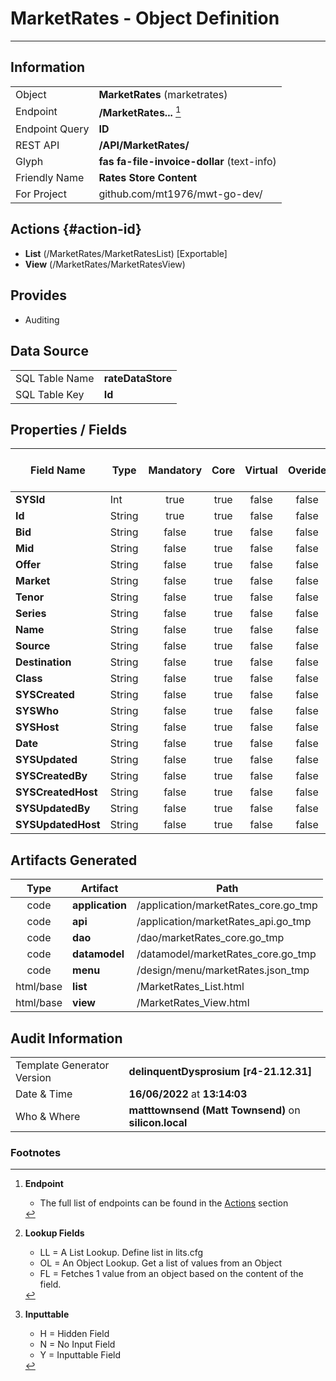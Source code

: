 # **MarketRates** - Object Definition
---
##  Information
|   |   |
|---|---|
|Object         |**MarketRates** (marketrates) |
|Endpoint 	    |**/MarketRates...** [^1]|
|Endpoint Query |**ID**|
|REST API|**/API/MarketRates/**|
Glyph|**fas fa-file-invoice-dollar** (text-info)
Friendly Name|**Rates Store Content**|
|For Project    |github.com/mt1976/mwt-go-dev/|

##  Actions {#action-id}
* **List** (/MarketRates/MarketRatesList) [Exportable]
* **View** (/MarketRates/MarketRatesView)











##  Provides


* Auditing 




##  Data Source 
|   |   |
|---|---|
SQL Table Name       | **rateDataStore**
SQL Table Key | **Id**



##  Properties / Fields
| Field Name| Type | Mandatory | Core | Virtual | Overide | Lookup [^2]| Lookup Object      | Lookup Field Source         | Lookup Return Value                | Inputable [^3]|DB Column|Default Value| No Change | Callout | Internal |
| -- | --  | :--: | :--: | :--: |:--: |:--: |:--: |-- |-- |:--: |-- | --| :--: | :--: | :--: |
|**SYSId**|Int|true|true|false|false|||||NH|_id|0|false|false|true|
|**Id**|String|true|true|false|false|||||Y|id||false|false|false|
|**Bid**|String|false|true|false|false|||||Y|bid||false|false|false|
|**Mid**|String|false|true|false|false|||||Y|mid||false|false|false|
|**Offer**|String|false|true|false|false|||||Y|offer||false|false|false|
|**Market**|String|false|true|false|false|||||Y|market||false|false|false|
|**Tenor**|String|false|true|false|false|||||Y|tenor||false|false|false|
|**Series**|String|false|true|false|false|||||Y|series||false|false|false|
|**Name**|String|false|true|false|false|||||Y|name||false|false|false|
|**Source**|String|false|true|false|false|||||Y|source||false|false|false|
|**Destination**|String|false|true|false|false|||||Y|destination||false|false|false|
|**Class**|String|false|true|false|false|||||Y|class||false|false|false|
|**SYSCreated**|String|false|true|false|false|||||NH|_created||false|false|true|
|**SYSWho**|String|false|true|false|false|||||NH|_who||false|false|true|
|**SYSHost**|String|false|true|false|false|||||NH|_host||false|false|true|
|**Date**|String|false|true|false|false|||||Y|date||false|false|false|
|**SYSUpdated**|String|false|true|false|false|||||NH|_updated||false|false|true|
|**SYSCreatedBy**|String|false|true|false|false|||||NH|_createdBy||false|false|true|
|**SYSCreatedHost**|String|false|true|false|false|||||NH|_createdHost||false|false|true|
|**SYSUpdatedBy**|String|false|true|false|false|||||NH|_updatedBy||false|false|true|
|**SYSUpdatedHost**|String|false|true|false|false|||||NH|_updatedHost||false|false|true|


##  Artifacts Generated
| Type | Artifact | Path|
| :--: | -- | -- |
| code | **application** | /application/marketRates_core.go_tmp |
| code | **api** | /application/marketRates_api.go_tmp |
| code | **dao** | /dao/marketRates_core.go_tmp |
| code | **datamodel** | /datamodel/marketRates_core.go_tmp |
| code | **menu** | /design/menu/marketRates.json_tmp |
| html/base | **list** | /MarketRates_List.html |
| html/base | **view** | /MarketRates_View.html |


## Audit Information
|   |   |
|---|---|
Template Generator Version   | **delinquentDysprosium [r4-21.12.31]**
Date & Time		     | **16/06/2022** at **13:14:03**
Who & Where		     | **matttownsend (Matt Townsend)** on **silicon.local**

### Footnotes
[^1]: **Endpoint**
    * The full list of endpoints can be found in the [Actions](#action-id) section
[^2]: **Lookup Fields**
    * LL = A List Lookup. Define list in lits.cfg
    * OL = An Object Lookup. Get a list of values from an Object
    * FL = Fetches 1 value from an object based on the content of the field. 
[^3]: **Inputtable**   
    * H = Hidden Field
    * N = No Input Field
    * Y = Inputtable Field